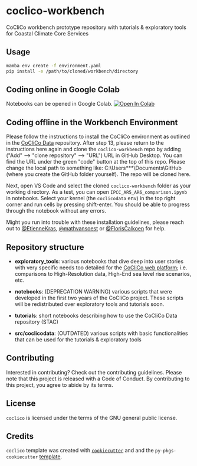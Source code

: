 # coclico-workbench

CoCliCo workbench prototype repository with tutorials & exploratory tools for Coastal
Climate Core Services

## Usage

```bash
mamba env create -f environment.yaml
pip install -e /path/to/cloned/workbench/directory
```

## Coding online in Google Colab

Notebooks can be opened in Google Colab. [![Open In Colab](https://colab.research.google.com/assets/colab-badge.svg)](http://colab.research.google.com/github/openearth/coclico-workbench)

## Coding offline in the Workbench Environment  

Please follow the instructions to install the CoCliCo environment as outlined in the [CoCliCo Data](https://github.com/openearth/coclicodata) repository.
After step 13, please return to the instructions here again and clone the `coclico-workbench` repo by adding ("Add" --> "clone repository" --> "URL") URL in GitHub Desktop. You can find the URL under the green "code" button at the top of this repo. Please change the local path to something like: C:\Users\***\Documents\GitHub (where you create the GitHub folder yourself). The repo will be cloned here.

Next, open VS Code and select the cloned `coclico-workbench` folder as your working directory. As a test, you can open `IPCC_AR5_AR6_comparison.ipynb` in notebooks. Select your kernel (the `coclicodata` env) in the top right corner and run cells by pressing shift-enter. You should be able to progress through the notebook without any errors. 

Might you run into trouble with these installation guidelines, please reach out to [@EtienneKras](https://github.com/EtienneKras), [@mathvansoest](https://github.com/mathvansoest) or [@FlorisCalkoen](https://github.com/FlorisCalkoen) for help.  

## Repository structure

- **exploratory_tools**: various notebooks that dive deep into user stories with very specific needs too detailed for the [CoCliCo web platform](https://coclico.netlify.app/#/data); i.e. comparisons to High-Resolution data, High-End sea level rise scenarios, etc.

- **notebooks**: (DEPRECATION WARNING) various scripts that were developed in the first two years of the CoCliCo project. These scripts will be redistributed over exploratory tools and tutorials soon.

- **tutorials**: short notebooks describing how to use the CoCliCo Data repository (STAC)

- **src/coclicodata**: (OUTDATED) various scripts with basic functionalities that can be used for the tutorials & exploratory tools 

## Contributing

Interested in contributing? Check out the contributing guidelines. Please note that this project is released with a Code of Conduct. By contributing to this project, you agree to abide by its terms.

## License

`coclico` is licensed under the terms of the GNU general public license.

## Credits

`coclico` template was created with
[`cookiecutter`](https://cookiecutter.readthedocs.io/en/latest/) and and
the `py-pkgs-cookiecutter` [template](https://github.com/py-pkgs/py-pkgs-cookiecutter).
